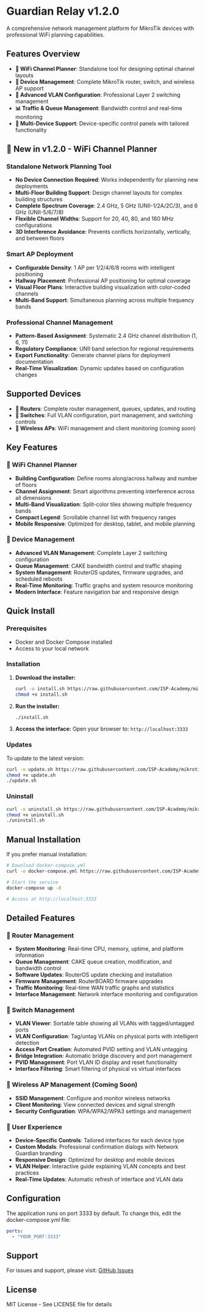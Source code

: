 # Guardian Relay v1.2.0

A comprehensive network management platform for MikroTik devices with professional WiFi planning capabilities.

## Features Overview
- **📡 WiFi Channel Planner**: Standalone tool for designing optimal channel layouts
- **🔌 Device Management**: Complete MikroTik router, switch, and wireless AP support
- **🔧 Advanced VLAN Configuration**: Professional Layer 2 switching management
- **📊 Traffic & Queue Management**: Bandwidth control and real-time monitoring
- **🎯 Multi-Device Support**: Device-specific control panels with tailored functionality

## 🎉 New in v1.2.0 - WiFi Channel Planner

### **Standalone Network Planning Tool**
- **No Device Connection Required**: Works independently for planning new deployments
- **Multi-Floor Building Support**: Design channel layouts for complex building structures
- **Complete Spectrum Coverage**: 2.4 GHz, 5 GHz (UNII-1/2A/2C/3), and 6 GHz (UNII-5/6/7/8)
- **Flexible Channel Widths**: Support for 20, 40, 80, and 160 MHz configurations
- **3D Interference Avoidance**: Prevents conflicts horizontally, vertically, and between floors

### **Smart AP Deployment**
- **Configurable Density**: 1 AP per 1/2/4/6/8 rooms with intelligent positioning
- **Hallway Placement**: Professional AP positioning for optimal coverage
- **Visual Floor Plans**: Interactive building visualization with color-coded channels
- **Multi-Band Support**: Simultaneous planning across multiple frequency bands

### **Professional Channel Management**
- **Pattern-Based Assignment**: Systematic 2.4 GHz channel distribution (1, 6, 11)
- **Regulatory Compliance**: UNII band selection for regional requirements
- **Export Functionality**: Generate channel plans for deployment documentation
- **Real-Time Visualization**: Dynamic updates based on configuration changes

## Supported Devices
- **🔌 Routers**: Complete router management, queues, updates, and routing
- **🔀 Switches**: Full VLAN configuration, port management, and switching controls
- **📡 Wireless APs**: WiFi management and client monitoring (coming soon)

## Key Features

### **📡 WiFi Channel Planner**
- **Building Configuration**: Define rooms along/across hallway and number of floors
- **Channel Assignment**: Smart algorithms preventing interference across all dimensions
- **Multi-Band Visualization**: Split-color tiles showing multiple frequency bands
- **Compact Legend**: Scrollable channel list with frequency ranges
- **Mobile Responsive**: Optimized for desktop, tablet, and mobile planning

### **🔧 Device Management**
- **Advanced VLAN Management**: Complete Layer 2 switching configuration
- **Queue Management**: CAKE bandwidth control and traffic shaping  
- **System Management**: RouterOS updates, firmware upgrades, and scheduled reboots
- **Real-Time Monitoring**: Traffic graphs and system resource monitoring
- **Modern Interface**: Feature navigation bar and responsive design

## Quick Install

### Prerequisites
- Docker and Docker Compose installed
- Access to your local network

### Installation

1. **Download the installer:**
   ```bash
   curl -o install.sh https://raw.githubusercontent.com/ISP-Academy/mikrotik-controller/main/install.sh
   chmod +x install.sh
   ```

2. **Run the installer:**
   ```bash
   ./install.sh
   ```

3. **Access the interface:**
   Open your browser to: `http://localhost:3333`

### Updates

To update to the latest version:
```bash
curl -o update.sh https://raw.githubusercontent.com/ISP-Academy/mikrotik-controller/main/update.sh
chmod +x update.sh
./update.sh
```

### Uninstall

```bash
curl -o uninstall.sh https://raw.githubusercontent.com/ISP-Academy/mikrotik-controller/main/uninstall.sh
chmod +x uninstall.sh
./uninstall.sh
```

## Manual Installation

If you prefer manual installation:

```bash
# Download docker-compose.yml
curl -o docker-compose.yml https://raw.githubusercontent.com/ISP-Academy/mikrotik-controller/main/docker-compose.yml

# Start the service
docker-compose up -d

# Access at http://localhost:3333
```

## Detailed Features

### 🔌 Router Management
- **System Monitoring**: Real-time CPU, memory, uptime, and platform information
- **Queue Management**: CAKE queue creation, modification, and bandwidth control
- **Software Updates**: RouterOS update checking and installation
- **Firmware Management**: RouterBOARD firmware upgrades
- **Traffic Monitoring**: Real-time WAN traffic graphs and statistics
- **Interface Management**: Network interface monitoring and configuration

### 🔀 Switch Management
- **VLAN Viewer**: Sortable table showing all VLANs with tagged/untagged ports
- **VLAN Configuration**: Tag/untag VLANs on physical ports with intelligent detection
- **Access Port Creation**: Automated PVID setting and VLAN untagging
- **Bridge Integration**: Automatic bridge discovery and port management
- **PVID Management**: Port VLAN ID display and reset functionality
- **Interface Filtering**: Smart filtering of physical vs virtual interfaces

### 📡 Wireless AP Management (Coming Soon)
- **SSID Management**: Configure and monitor wireless networks
- **Client Monitoring**: View connected devices and signal strength
- **Security Configuration**: WPA/WPA2/WPA3 settings and management

### 🎨 User Experience
- **Device-Specific Controls**: Tailored interfaces for each device type
- **Custom Modals**: Professional confirmation dialogs with Network Guardian branding
- **Responsive Design**: Optimized for desktop and mobile devices
- **VLAN Helper**: Interactive guide explaining VLAN concepts and best practices
- **Real-Time Updates**: Automatic refresh of interface and VLAN data

## Configuration

The application runs on port 3333 by default. To change this, edit the docker-compose.yml file:

```yaml
ports:
  - "YOUR_PORT:3333"
```

## Support

For issues and support, please visit: [GitHub Issues](https://github.com/ISP-Academy/mikrotik-controller/issues)

## License

MIT License - See LICENSE file for details